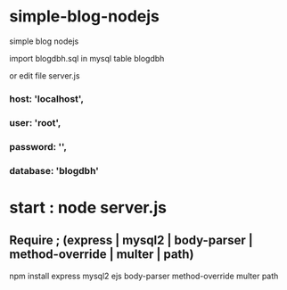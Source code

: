 # simple-blog-nodejs
simple blog nodejs

import blogdbh.sql in mysql table blogdbh

or edit file server.js

### host: 'localhost',
### user: 'root',
### password: '',
### database: 'blogdbh'
# start : node server.js

## Require ;  (express | mysql2 | body-parser | method-override | multer | path)

npm install express mysql2 ejs body-parser method-override multer path

